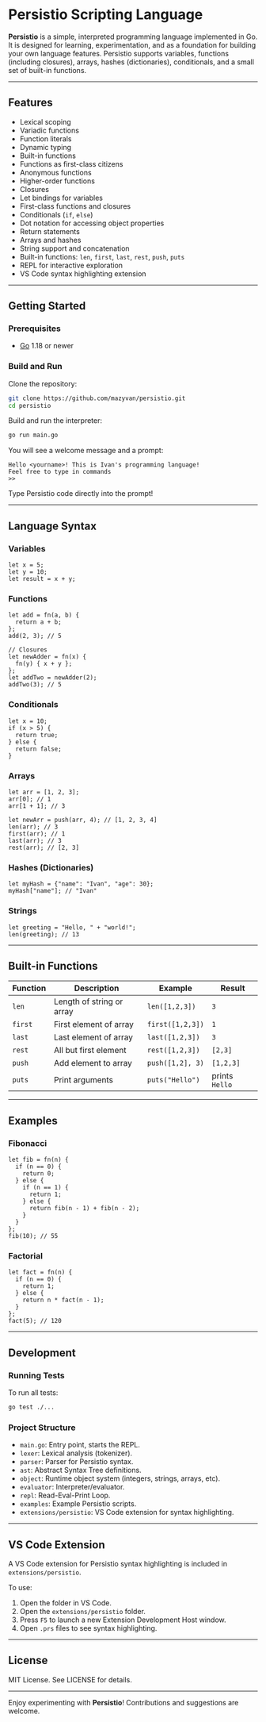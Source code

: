 # Persistio Scripting Language

**Persistio** is a simple, interpreted programming language implemented in Go. It is designed for learning, experimentation, and as a foundation for building your own language features. Persistio supports variables, functions (including closures), arrays, hashes (dictionaries), conditionals, and a small set of built-in functions.

---

## Features

- Lexical scoping
- Variadic functions
- Function literals
- Dynamic typing
- Built-in functions
- Functions as first-class citizens
- Anonymous functions
- Higher-order functions
- Closures
- Let bindings for variables
- First-class functions and closures
- Conditionals (`if`, `else`)
- Dot notation for accessing object properties
- Return statements
- Arrays and hashes
- String support and concatenation
- Built-in functions: `len`, `first`, `last`, `rest`, `push`, `puts`
- REPL for interactive exploration
- VS Code syntax highlighting extension

---

## Getting Started

### Prerequisites

- [Go](https://golang.org/dl/) 1.18 or newer

### Build and Run

Clone the repository:

```sh
git clone https://github.com/mazyvan/persistio.git
cd persistio
```

Build and run the interpreter:

```sh
go run main.go
```

You will see a welcome message and a prompt:

```
Hello <yourname>! This is Ivan's programming language!
Feel free to type in commands
>>
```

Type Persistio code directly into the prompt!

---

## Language Syntax

### Variables

```persistio
let x = 5;
let y = 10;
let result = x + y;
```

### Functions

```persistio
let add = fn(a, b) {
  return a + b;
};
add(2, 3); // 5

// Closures
let newAdder = fn(x) {
  fn(y) { x + y };
};
let addTwo = newAdder(2);
addTwo(3); // 5
```

### Conditionals

```persistio
let x = 10;
if (x > 5) {
  return true;
} else {
  return false;
}
```

### Arrays

```persistio
let arr = [1, 2, 3];
arr[0]; // 1
arr[1 + 1]; // 3

let newArr = push(arr, 4); // [1, 2, 3, 4]
len(arr); // 3
first(arr); // 1
last(arr); // 3
rest(arr); // [2, 3]
```

### Hashes (Dictionaries)

```persistio
let myHash = {"name": "Ivan", "age": 30};
myHash["name"]; // "Ivan"
```

### Strings

```persistio
let greeting = "Hello, " + "world!";
len(greeting); // 13
```

---

## Built-in Functions

| Function | Description               | Example          | Result         |
| -------- | ------------------------- | ---------------- | -------------- |
| `len`    | Length of string or array | `len([1,2,3])`   | `3`            |
| `first`  | First element of array    | `first([1,2,3])` | `1`            |
| `last`   | Last element of array     | `last([1,2,3])`  | `3`            |
| `rest`   | All but first element     | `rest([1,2,3])`  | `[2,3]`        |
| `push`   | Add element to array      | `push([1,2], 3)` | `[1,2,3]`      |
| `puts`   | Print arguments           | `puts("Hello")`  | prints `Hello` |

---

## Examples

### Fibonacci

```persistio
let fib = fn(n) {
  if (n == 0) {
    return 0;
  } else {
    if (n == 1) {
      return 1;
    } else {
      return fib(n - 1) + fib(n - 2);
    }
  }
};
fib(10); // 55
```

### Factorial

```persistio
let fact = fn(n) {
  if (n == 0) {
    return 1;
  } else {
    return n * fact(n - 1);
  }
};
fact(5); // 120
```

---

## Development

### Running Tests

To run all tests:

```sh
go test ./...
```

### Project Structure

- `main.go`: Entry point, starts the REPL.
- `lexer`: Lexical analysis (tokenizer).
- `parser`: Parser for Persistio syntax.
- `ast`: Abstract Syntax Tree definitions.
- `object`: Runtime object system (integers, strings, arrays, etc).
- `evaluator`: Interpreter/evaluator.
- `repl`: Read-Eval-Print Loop.
- `examples`: Example Persistio scripts.
- `extensions/persistio`: VS Code extension for syntax highlighting.

---

## VS Code Extension

A VS Code extension for Persistio syntax highlighting is included in `extensions/persistio`.

To use:

1. Open the folder in VS Code.
2. Open the `extensions/persistio` folder.
3. Press `F5` to launch a new Extension Development Host window.
4. Open `.prs` files to see syntax highlighting.

---

## License

MIT License. See LICENSE for details.

---

Enjoy experimenting with **Persistio**! Contributions and suggestions are welcome.
